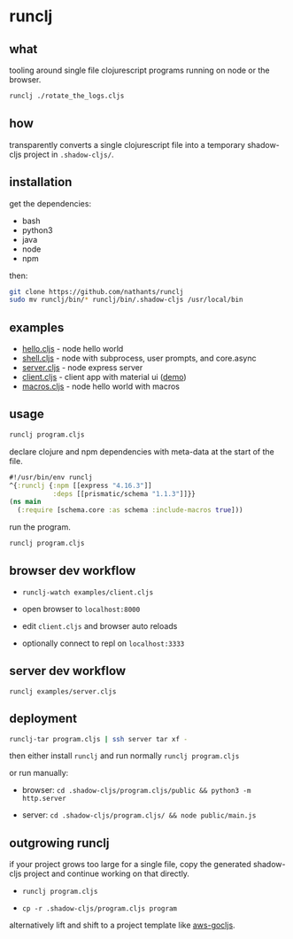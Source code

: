 # runclj

## what

tooling around single file clojurescript programs running on node or the browser.

``` bash
runclj ./rotate_the_logs.cljs
```

## how

transparently converts a single clojurescript file into a temporary shadow-cljs project in `.shadow-cljs/`.

## installation

get the dependencies:
- bash
- python3
- java
- node
- npm

then:
```bash
git clone https://github.com/nathants/runclj
sudo mv runclj/bin/* runclj/bin/.shadow-cljs /usr/local/bin
```

## examples

- [hello.cljs](https://github.com/nathants/runclj/blob/master/examples/hello.cljs) - node hello world
- [shell.cljs](https://github.com/nathants/runclj/blob/master/examples/shell.cljs) - node with subprocess, user prompts, and core.async
- [server.cljs](https://github.com/nathants/runclj/blob/master/examples/server.cljs) - node express server
- [client.cljs](https://github.com/nathants/runclj/blob/master/examples/client.cljs) - client app with material ui ([demo](https://nathants.com/client.cljs/))
- [macros.cljs](https://github.com/nathants/runclj/blob/master/examples/macros.cljs) - node hello world with macros

## usage

``` bash
runclj program.cljs
```

declare clojure and npm dependencies with meta-data at the start of the file.

``` clojure
#!/usr/bin/env runclj
^{:runclj {:npm [[express "4.16.3"]]
           :deps [[prismatic/schema "1.1.3"]]}}
(ns main
  (:require [schema.core :as schema :include-macros true]))
```

run the program.

`runclj program.cljs`

## browser dev workflow

- `runclj-watch examples/client.cljs`

- open browser to `localhost:8000`

- edit `client.cljs` and browser auto reloads

- optionally connect to repl on `localhost:3333`

## server dev workflow

`runclj examples/server.cljs`

## deployment

```bash
runclj-tar program.cljs | ssh server tar xf -
```

then either install `runclj` and run normally `runclj program.cljs`

or run manually:

- browser: `cd .shadow-cljs/program.cljs/public && python3 -m http.server`

- server: `cd .shadow-cljs/program.cljs/ && node public/main.js`

## outgrowing runclj

if your project grows too large for a single file, copy the generated shadow-cljs project and continue working on that directly.

- `runclj program.cljs`

- `cp -r .shadow-cljs/program.cljs program`

alternatively lift and shift to a project template like [aws-gocljs](https://github.com/nathants/aws-gocljs).
